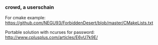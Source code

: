 ### crowd, a userschain

For cmake example:
https://github.com/NEGU93/ForbiddenDesert/blob/master/CMakeLists.txt

Portable solution with ncurses for password:
http://www.cplusplus.com/articles/E6vU7k9E/